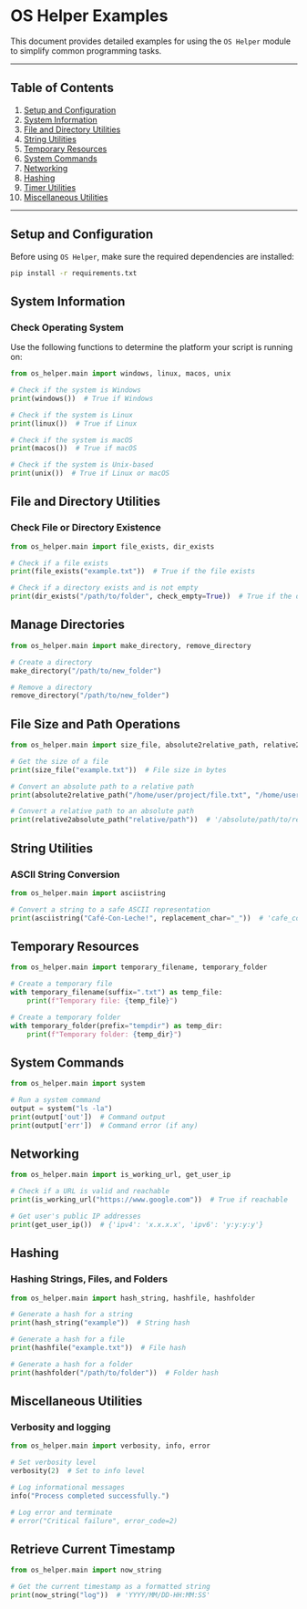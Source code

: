 # OS Helper Examples

This document provides detailed examples for using the `OS Helper` module to simplify common programming tasks.

---

## Table of Contents

1. [Setup and Configuration](#setup-and-configuration)
2. [System Information](#system-information)
3. [File and Directory Utilities](#file-and-directory-utilities)
4. [String Utilities](#string-utilities)
5. [Temporary Resources](#temporary-resources)
6. [System Commands](#system-commands)
7. [Networking](#networking)
8. [Hashing](#hashing)
9. [Timer Utilities](#timer-utilities)
10. [Miscellaneous Utilities](#miscellaneous-utilities)

---

## Setup and Configuration

Before using `OS Helper`, make sure the required dependencies are installed:

```bash
pip install -r requirements.txt
```

## System Information

### Check Operating System

Use the following functions to determine the platform your script is running on:

```python
from os_helper.main import windows, linux, macos, unix

# Check if the system is Windows
print(windows())  # True if Windows

# Check if the system is Linux
print(linux())  # True if Linux

# Check if the system is macOS
print(macos())  # True if macOS

# Check if the system is Unix-based
print(unix())  # True if Linux or macOS
```

## File and Directory Utilities

### Check File or Directory Existence

```python
from os_helper.main import file_exists, dir_exists

# Check if a file exists
print(file_exists("example.txt"))  # True if the file exists

# Check if a directory exists and is not empty
print(dir_exists("/path/to/folder", check_empty=True))  # True if the directory is non-empty
```

## Manage Directories

```python
from os_helper.main import make_directory, remove_directory

# Create a directory
make_directory("/path/to/new_folder")

# Remove a directory
remove_directory("/path/to/new_folder")
```

## File Size and Path Operations

```python
from os_helper.main import size_file, absolute2relative_path, relative2absolute_path

# Get the size of a file
print(size_file("example.txt"))  # File size in bytes

# Convert an absolute path to a relative path
print(absolute2relative_path("/home/user/project/file.txt", "/home/user"))  # 'project/file.txt'

# Convert a relative path to an absolute path
print(relative2absolute_path("relative/path"))  # '/absolute/path/to/relative/path'
```

## String Utilities
### ASCII String Conversion

```python
from os_helper.main import asciistring

# Convert a string to a safe ASCII representation
print(asciistring("Café-Con-Leche!", replacement_char="_"))  # 'cafe_con_leche'
```

## Temporary Resources

```python
from os_helper.main import temporary_filename, temporary_folder

# Create a temporary file
with temporary_filename(suffix=".txt") as temp_file:
    print(f"Temporary file: {temp_file}")

# Create a temporary folder
with temporary_folder(prefix="tempdir") as temp_dir:
    print(f"Temporary folder: {temp_dir}")
```

## System Commands

```python
from os_helper.main import system

# Run a system command
output = system("ls -la")
print(output['out'])  # Command output
print(output['err'])  # Command error (if any)
```

## Networking

```python
from os_helper.main import is_working_url, get_user_ip

# Check if a URL is valid and reachable
print(is_working_url("https://www.google.com"))  # True if reachable

# Get user's public IP addresses
print(get_user_ip())  # {'ipv4': 'x.x.x.x', 'ipv6': 'y:y:y:y'}
```

## Hashing

### Hashing Strings, Files, and Folders

```python
from os_helper.main import hash_string, hashfile, hashfolder

# Generate a hash for a string
print(hash_string("example"))  # String hash

# Generate a hash for a file
print(hashfile("example.txt"))  # File hash

# Generate a hash for a folder
print(hashfolder("/path/to/folder"))  # Folder hash
```

## Miscellaneous Utilities

### Verbosity and logging

```python
from os_helper.main import verbosity, info, error

# Set verbosity level
verbosity(2)  # Set to info level

# Log informational messages
info("Process completed successfully.")

# Log error and terminate
# error("Critical failure", error_code=2)
```

## Retrieve Current Timestamp

```python
from os_helper.main import now_string

# Get the current timestamp as a formatted string
print(now_string("log"))  # 'YYYY/MM/DD-HH:MM:SS'
```